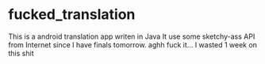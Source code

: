 # fucked_translation

This is a android translation app writen in Java 
It use some sketchy-ass API from Internet since I have finals tomorrow.
aghh fuck it... I wasted 1 week on this shit
